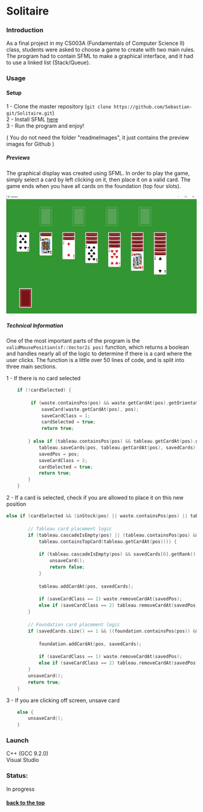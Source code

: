 # Solitaire

### Introduction
As a final project in my CS003A (Fundamentals of Computer Science II) class, students were asked to choose a game to create with two main rules. The program had to contain SFML to make a graphical interface, and it had to use a linked list (Stack/Queue). 


### Usage


#### Setup

1 - Clone the master repository (```git clone https://github.com/Sebastian-git/Solitaire.git```) <br>
2 - Install SFML [here](https://www.sfml-dev.org/download/sfml/2.5.1/) <br>
3 - Run the program and enjoy! <br>

( You do not need the folder "readmeImages", it just contains the preview images for Github )

##### Previews

The graphical display was created using SFML. In order to play the game, simply select a card by left clicking on it, then place it on a valid card. The game ends when you have all cards on the foundation (top four slots). 


<img alt="portfolio_view" src="https://github.com/Sebastian-git/Solitaire/blob/master/readmeImages/preview.png">


##### Technical Information 

One of the most important parts of the program is the ```validMousePosition(sf::Vector2i pos)``` function, which returns a boolean and handles nearly all of the logic to determine if there is a card where the user clicks. The function is a little over 50 lines of code, and is split into three main sections. <br>

1 - If there is no card selected

``` cpp
	if (!cardSelected) {

		 if (waste.containsPos(pos) && waste.getCardAt(pos).getOrientation() == 1) {
			 saveCard(waste.getCardAt(pos), pos);
			 saveCardClass = 1;
			 cardSelected = true;
			 return true;

		} else if (tableau.containsPos(pos) && tableau.getCardAt(pos).getOrientation() == 1) {
			tableau.saveCards(pos, tableau.getCardAt(pos), savedCards);
			savedPos = pos;
			saveCardClass = 2;
			cardSelected = true;
			return true;
		}
	}

```

2 - If a card is selected, check if you are allowed to place it on this new position

```cpp
else if (cardSelected && (inStock(pos) || waste.containsPos(pos) || tableau.containsPos(pos)) || foundation.containsPos(pos)) { 

		// Tableau card placement logic
		if (tableau.cascadeIsEmpty(pos) || (tableau.containsPos(pos) && validCardPlacement(tableau.getCardAt(pos)) &&
			tableau.containsTopCard(tableau.getCardAt(pos)))) {

			if (tableau.cascadeIsEmpty(pos) && savedCards[0].getRank() != 13) {
				unsaveCard();
				return false;
			}

			tableau.addCardAt(pos, savedCards);

			if (saveCardClass == 1) waste.removeCardAt(savedPos);
			else if (saveCardClass == 2) tableau.removeCardAt(savedPos);
		}

		// Foundation card placement logic
		if (savedCards.size() == 1 && ((foundation.containsPos(pos)) && foundation.stackIsEmpty(pos) && savedCards[0].getRank() == 1 || (foundation.containsPos(pos) && foundation.validNextCard(savedCards[0], pos)))) {

			foundation.addCardAt(pos, savedCards);

			if (saveCardClass == 1) waste.removeCardAt(savedPos);
			else if (saveCardClass == 2) tableau.removeCardAt(savedPos);
		}
		unsaveCard();
		return true;
	}

```

3 - If you are clicking off screen, unsave card
``` cpp
	else {
		unsaveCard();
	}
```


### Launch
C++ (GCC 9.2.0) <br>
Visual Studio <br>

### Status: 

In progress 

#### [back to the top](#title)

